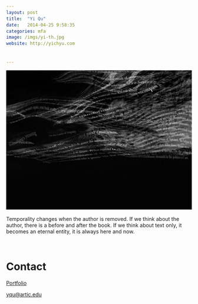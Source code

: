 ```yaml
---
layout: post
title:  "Yi Qu"
date:   2014-04-25 9:58:35
categories: mfa
image: /imgs/yi-th.jpg
website: http://yichyu.com


---
```


<div class="row">
	<img class="img-responsive" style="padding=20px" src="/imgs/yi-1.jpg">
</row>
<p class="lead">Temporality changes when the author is removed. If we think about the author, there is a before and after the book. If we think about text only, it becomes an eternal entity, it is always here and now.</p>
<br>
<h1>Contact</h1>
<a href="http://yichyu.com"><p class="lead">Portfolio</p></a>
<a href="yqu@artic.edu?Subject=Hello" target="_top"><p class="lead">yqu@artic.edu</p></a>